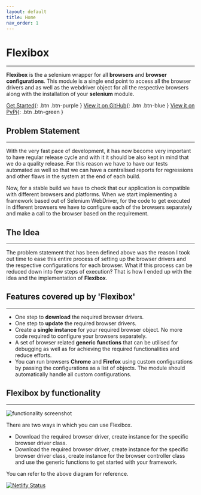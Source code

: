 ```yaml
---
layout: default
title: Home
nav_order: 1
---
```


# Flexibox
------------------------------------------------------------------------------------------

<!-- ![Flexibox logo](https://live.staticflickr.com/65535/50236270473_9e9e3bfce5.png) -->

**Flexibox** is the a selenium wrapper for all **browsers** and **browser** **configurations**. This module is a single end point to access all the browser drivers and as well as the webdriver object for all the respective browsers along with the installation of your **selenium** module.

[Get Started](https://flexibox.in/flexibox/navigation/installation.html){: .btn .btn-purple }
[View it on GitHub](https://github.com/flu-x/flexibox){: .btn .btn-blue }
[View it on PyPi](https://pypi.org/project/flexibox/){: .btn .btn-green }

## Problem Statement
------------------------------------------------------------------------------------------
With the very fast pace of development, it has now become very important to have regular release cycle and with it it should be also kept in mind that we do a quality release. For this reason we have to have our tests automated as well so that we can have a centralised reports for regressions and other flaws in the system at the end of each build.

Now, for a stable build we have to check that our application is compatible with different browsers and platforms. When we start implementing a framework based out of Selenium WebDriver, for the code to get executed in different browsers we have to configure each of the browsers separately and make a call to the browser based on the requirement.

## The Idea
------------------------------------------------------------------------------------------
The problem statement that has been defined above was the reason I took out time to ease this entire process of setting up the browser drivers and the respective configurations for each browser. What if this process can be reduced down into few steps of execution? That is how I ended up with the idea and the implementation of **Flexibox**.

## Features covered up by 'Flexibox'
------------------------------------------------------------------------------------------
*   One step to **download** the required browser drivers.
*   One step to **update** the required browser drivers.
*   Create a **single** **instance** for your required browser object. No more code required to configure your browsers separately.
*   A set of browser related **generic** **functions** that can be utilised for debugging as well as for achieving the required functionalities and reduce efforts.
*   You can run browsers **Chrome** and **Firefox** using custom configurations by passing the configurations as a list of objects. The module should automatically handle all custom configurations.

## Flexibox by functionality
------------------------------------------------------------------------------------------

![functionality screenshot](https://farm2.staticflickr.com/1750/41853754714_971a727962.jpg)

There are two ways in which you can use Flexibox.

*   Download the required browser driver, create instance for the specific browser driver class.
*   Download the required browser driver, create instance for the specific browser driver class, create instance for the browser controller class and use the generic functions to get started with your framework.

You can refer to the above diagram for reference.

[![Netlify Status](https://api.netlify.com/api/v1/badges/57a23065-8f12-47d2-bbcb-c83b6988adee/deploy-status)](https://app.netlify.com/sites/flexibox/deploys)
